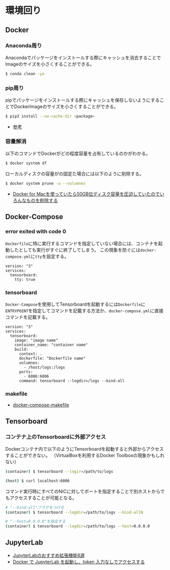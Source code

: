 # 環境回り

## Docker

### Anaconda周り

Anacondaでパッケージをインストールする際にキャッシュを消去することでImageのサイズを小さくすることができる。

```sh
$ conda clean -ya
```

### pip周り

pipでパッケージをインストールする際にキャッシュを保存しないようにすることでDockerImageのサイズを小さくすることができる。

```sh
$ pip3 install --no-cache-dir <package>
```

- [参考](https://stackoverflow.com/questions/45594707/what-is-pips-no-cache-dir-good-for)

### 容量解消

以下のコマンドでDockerがどの程度容量を占有しているのかがわかる。

```sh
$ docker system df
```

ローカルディスクの容量がの固定た場合には以下のように削除する。

```sh
$ docker system prune -a --volumnes
```

- [Docker for Macを使っていたら50GB位ディスク容量を圧迫していたのでいろんなものを削除する](https://qiita.com/shinespark/items/526b70b5f0b1ac643ba0)

## Docker-Compose

### error exited with code 0

`Dockerfile`に特に実行するコマンドを指定していない場合には、コンテナを起動したとしても実行がすぐに終了してしまう。
この現象を防ぐには`docker-compose.yml`に`tty`を設定する。

```docker
version: "3"
services:
  tensorboard:
    tty: true
```

### tensorboard

`Docker-Compose`を使用してTensorboardを起動するには`Dockerfile`に`ENTRYPOINT`を指定してコマンドを記載する方法か、`docker-compose.yml`に直接コマンドを記載する。

```docker
version: "3"
services:
  tensorboard:
    image: "image name"
    container_name: "container name"
    build:
      context: .
      dockerfile: "Dockerfile name"
      volumnes:
        - /host/logs:/logs
      ports:
        - 6006:6006
      command: tensorboard --logdir=/logs --bind-all
```

### makefile

- [docker-compose-makefile](https://github.com/krom/docker-compose-makefile)

## Tensorboard

### コンテナ上のTensorboardに外部アクセス

Dockerコンテナ内で以下のようにTensorboardを起動すると外部からアクセスすることができない。
（VirtualBoxを利用するDocker Toolboxの現象かもしれない）

```sh
(container) $ tensorboard --logir=/path/to/logs

(host) $ curl localhost:6006
```

コマンド実行時にすべてのNICに対してポートを指定することで別ホストからでもアクセスすることが可能となる。

```sh
# "--bind-all"フラグをつける
(container) $ tensorboard --logdir=/path/to/logs --bind-allN

# "--host=0.0.0.0"を指定する
(container) $ tensorboard --logdir=/path/to/logs --host=0.0.0.0
```

## JupyterLab

- [JupyterLabのおすすめ拡張機能8選](https://qiita.com/canonrock16/items/d166c93087a4aafd2db4)
- [Docker で JupyterLab を起動し、token 入力なしでアクセスする](https://qiita.com/ao_log/items/5438f2aaf5c2b46d2ccb)

 
